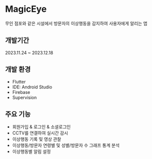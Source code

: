 # MagicEye
무인 점포와 같은 시설에서 방문자의 이상행동을 감지하여 사용자에게 알리는 앱
<br>

## 개발기간
2023.11.24 ~ 2023.12.18

## 개발 환경
- Flutter
- IDE: Android Studio
- Firebase
- Supervision

## 주요 기능
- 회원가입 & 로그인 & 소셜로그인
- CCTV를 연결하여 실시간 감시
- 이상행동 기록 및 영상 관찰
- 이상행동/방문자 연령별 및 성별/방문자 수 그래프 통계 분석
- 이상행동별 알림 설정
